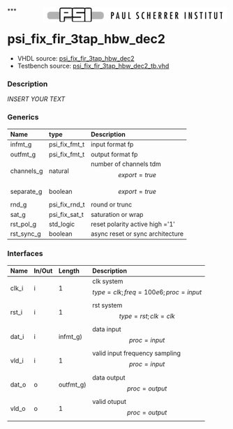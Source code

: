 <img align="right" src="../doc/psi_logo.png">
***

# psi_fix_fir_3tap_hbw_dec2
 - VHDL source: [psi_fix_fir_3tap_hbw_dec2](../hdl/psi_fix_fir_3tap_hbw_dec2.vhd)
 - Testbench source: [psi_fix_fir_3tap_hbw_dec2_tb.vhd](../testbench/psi_fix_fir_3tap_hbw_dec2_tb.vhd)

### Description
*INSERT YOUR TEXT*

### Generics
| Name       | type          | Description                              |
|:-----------|:--------------|:-----------------------------------------|
| infmt_g    | psi_fix_fmt_t | input format fp                          |
| outfmt_g   | psi_fix_fmt_t | output format fp                         |
| channels_g | natural       | number of channels tdm $$ export=true $$ |
| separate_g | boolean       | $$ export=true $$                        |
| rnd_g      | psi_fix_rnd_t | round or trunc                           |
| sat_g      | psi_fix_sat_t | saturation or wrap                       |
| rst_pol_g  | std_logic     | reset polarity active high ='1'          |
| rst_sync_g | boolean       | async reset or sync architecture         |

### Interfaces
| Name   | In/Out   | Length    | Description                                       |
|:-------|:---------|:----------|:--------------------------------------------------|
| clk_i  | i        | 1         | clk system $$ type=clk; freq=100e6; proc=input $$ |
| rst_i  | i        | 1         | rst system $$ type=rst; clk=clk $$                |
| dat_i  | i        | infmt_g)  | data input $$ proc=input $$                       |
| vld_i  | i        | 1         | valid input frequency sampling $$ proc=input $$   |
| dat_o  | o        | outfmt_g) | data output $$ proc=output $$                     |
| vld_o  | o        | 1         | valid otuput $$ proc=output $$                    |